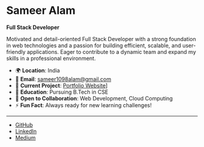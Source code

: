 # Sameer Alam  
**Full Stack Developer**

Motivated and detail-oriented Full Stack Developer with a strong foundation in web technologies and a passion for building efficient, scalable, and user-friendly applications. Eager to contribute to a dynamic team and expand my skills in a professional environment.

- 🌍  **Location**: India  
- 📧  **Email**: [sameer1098alam@gmail.com](mailto:sameer1098alam@gmail.com)  
- 🚀  **Current Project**: [Portfolio Website](https://sameer-alam-portfolio.vercel.app/)]
- 🧠  **Education**: Pursuing B.Tech in CSE  
- 🤝  **Open to Collaboration**: Web Development, Cloud Computing  
- ⚡  **Fun Fact**: Always ready for new learning challenges!  

---




- [GitHub](https://www.github.com/sameer1098alam)  
- [LinkedIn](https://www.linkedin.com/in/sameer-alam-7a3a59215/)  
- [Medium](https://medium.com/@sameer1098alam)  
